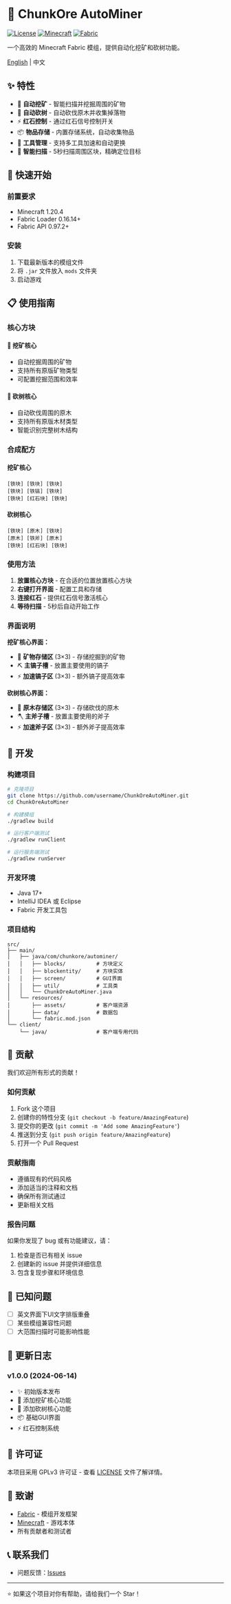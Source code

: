 # 📖 ChunkOre AutoMiner

[![License](https://img.shields.io/badge/License-GPLv3-blue.svg)](LICENSE)
[![Minecraft](https://img.shields.io/badge/Minecraft-1.20.4-green.svg)](https://minecraft.net/)
[![Fabric](https://img.shields.io/badge/Fabric-0.97.2-orange.svg)](https://fabricmc.net/)

一个高效的 Minecraft Fabric 模组，提供自动化挖矿和砍树功能。

[English](README.md) | 中文

## ✨ 特性

- 🔨 **自动挖矿** - 智能扫描并挖掘周围的矿物
- 🌲 **自动砍树** - 自动砍伐原木并收集掉落物
- ⚡ **红石控制** - 通过红石信号控制开关
- 📦 **物品存储** - 内置存储系统，自动收集物品
- 🔧 **工具管理** - 支持多工具加速和自动更换
- 🎯 **智能扫描** - 5秒扫描周围区块，精确定位目标

## 🚀 快速开始

### 前置要求

- Minecraft 1.20.4
- Fabric Loader 0.16.14+
- Fabric API 0.97.2+

### 安装

1. 下载最新版本的模组文件
2. 将 `.jar` 文件放入 `mods` 文件夹
3. 启动游戏

## 📋 使用指南

### 核心方块

#### 🔨 挖矿核心
- 自动挖掘周围的矿物
- 支持所有原版矿物类型
- 可配置挖掘范围和效率

#### 🌲 砍树核心
- 自动砍伐周围的原木
- 支持所有原版木材类型
- 智能识别完整树木结构

### 合成配方

#### 挖矿核心
```
[铁块] [铁块] [铁块]
[铁块] [铁镐] [铁块]
[铁块] [红石块] [铁块]
```

#### 砍树核心
```
[铁块] [原木] [铁块]
[原木] [铁斧] [原木]
[铁块] [红石块] [铁块]
```

### 使用方法

1. **放置核心方块** - 在合适的位置放置核心方块
2. **右键打开界面** - 配置工具和存储
3. **连接红石** - 提供红石信号激活核心
4. **等待扫描** - 5秒后自动开始工作

### 界面说明

**挖矿核心界面：**
- 🎒 **矿物存储区** (3×3) - 存储挖掘到的矿物
- ⛏️ **主镐子槽** - 放置主要使用的镐子
- ⚡ **加速镐子区** (3×3) - 额外镐子提高效率

**砍树核心界面：**
- 🎒 **原木存储区** (3×3) - 存储砍伐的原木
- 🪓 **主斧子槽** - 放置主要使用的斧子
- ⚡ **加速斧子区** (3×3) - 额外斧子提高效率

## 🔧 开发

### 构建项目

```bash
# 克隆项目
git clone https://github.com/username/ChunkOreAutoMiner.git
cd ChunkOreAutoMiner

# 构建模组
./gradlew build

# 运行客户端测试
./gradlew runClient

# 运行服务端测试
./gradlew runServer
```

### 开发环境

- Java 17+
- IntelliJ IDEA 或 Eclipse
- Fabric 开发工具包

### 项目结构

```
src/
├── main/
│   ├── java/com/chunkore/autominer/
│   │   ├── blocks/          # 方块定义
│   │   ├── blockentity/     # 方块实体
│   │   ├── screen/          # GUI界面
│   │   ├── util/            # 工具类
│   │   └── ChunkOreAutoMiner.java
│   └── resources/
│       ├── assets/          # 客户端资源
│       ├── data/            # 数据包
│       └── fabric.mod.json
└── client/
    └── java/                # 客户端专用代码
```

## 🤝 贡献

我们欢迎所有形式的贡献！

### 如何贡献

1. Fork 这个项目
2. 创建你的特性分支 (`git checkout -b feature/AmazingFeature`)
3. 提交你的更改 (`git commit -m 'Add some AmazingFeature'`)
4. 推送到分支 (`git push origin feature/AmazingFeature`)
5. 打开一个 Pull Request

### 贡献指南

- 遵循现有的代码风格
- 添加适当的注释和文档
- 确保所有测试通过
- 更新相关文档

### 报告问题

如果你发现了 bug 或有功能建议，请：

1. 检查是否已有相关 issue
2. 创建新的 issue 并提供详细信息
3. 包含复现步骤和环境信息

## 🐛 已知问题

- [ ] 英文界面下UI文字排版重叠
- [ ] 某些模组兼容性问题
- [ ] 大范围扫描时可能影响性能

## 📝 更新日志

### v1.0.0 (2024-06-14)
- ✨ 初始版本发布
- 🔨 添加挖矿核心功能
- 🌲 添加砍树核心功能
- 📦 基础GUI界面
- ⚡ 红石控制系统

## 📄 许可证

本项目采用 GPLv3 许可证 - 查看 [LICENSE](LICENSE) 文件了解详情。

## 🙏 致谢

- [Fabric](https://fabricmc.net/) - 模组开发框架
- [Minecraft](https://minecraft.net/) - 游戏本体
- 所有贡献者和测试者

## 📞 联系我们
- 问题反馈：[Issues]([https://github.com/username/ChunkOreAutoMiner/issues](https://github.com/caomei269/Minecraft_Efficient-Core_Automatic-mining/issues))


---

⭐ 如果这个项目对你有帮助，请给我们一个 Star！
